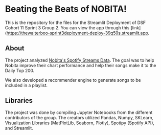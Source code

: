 # Beating the Beats of NOBITA!

This is the repository for the files for the Streamlit Deployment of DSF Cohort 11 Sprint 3 Group 2. You can view the app through this [link](https://thewalterboo-sprint3deployment-deploy-39q50s.streamlit.app.

## About

The project analyzed [Nobita's Spotify Streams Data](https://open.spotify.com/artist/5GVk1KCKa1tdHRev4bMw7V?si=d6ZtRLIvQzilSpjaYsjlNA). The goal was to help Nobita improve their chart performance and help their songs make it to the Daily Top 200.

We also developed a recommender engine to generate songs to be included in a playlist.

## Libraries

The project was done by compiling Jupyter Notebooks from the different contributors of the group. The creators utilized Pandas, Numpy, SKLearn, Visualization Libraries (MatPlotLib, Seaborn, Plotly), Spotipy (Spotify API), and Streamlit.

